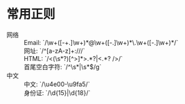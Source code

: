 ﻿常用正则
==========================================================

<dt>网络</dt>

<dd>Email: `/\w+([-+.]\w+)*@\w+([-.]\w+)*\.\w+([-.]\w+)*/`</dd>

<dd>网址: `/^[a-zA-z]+:///`</dd>

<dd>HTML: `/<(\s*?)[^>]*>.*?|<.*? />/`</dd>

<dd>首尾空白字符: `/^\s*|\s*$/g`</dd>

<dt>中文</dt>

<dd>中文: `/\u4e00-\u9fa5/`</dd>

<dd>身份证: `/\d{15}|\d{18}/`</dd>